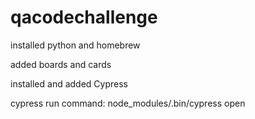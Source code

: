 # qacodechallenge

installed python and homebrew

added boards and cards

installed and added Cypress

cypress run command: node_modules/.bin/cypress open
